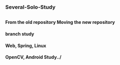 ### Several-Solo-Study
##
##
##
#### From the old repository Moving the new repository
#### branch study 
#### Web, Spring, Linux
####
#### OpenCV, Android Study../
